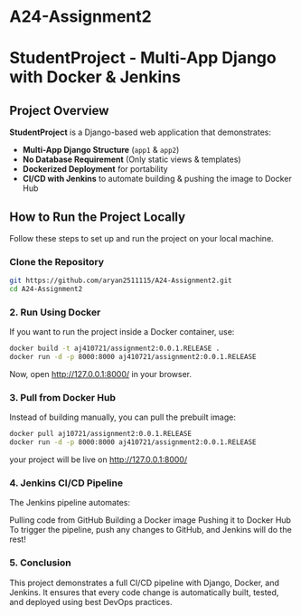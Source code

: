 # A24-Assignment2
#  StudentProject - Multi-App Django with Docker & Jenkins  

##  Project Overview  
**StudentProject** is a Django-based web application that demonstrates:  
* **Multi-App Django Structure** (`app1` & `app2`)  
* **No Database Requirement** (Only static views & templates)  
* **Dockerized Deployment** for portability  
* **CI/CD with Jenkins** to automate building & pushing the image to Docker Hub  

## How to Run the Project Locally  
Follow these steps to set up and run the project on your local machine.

### **Clone the Repository**
```sh
git https://github.com/aryan2511115/A24-Assignment2.git
cd A24-Assignment2
```
### 2. Run Using Docker
If you want to run the project inside a Docker container, use:
```sh
docker build -t aj410721/assignment2:0.0.1.RELEASE .
docker run -d -p 8000:8000 aj410721/assignment2:0.0.1.RELEASE
```
Now, open http://127.0.0.1:8000/ in your browser.
### 3. Pull from Docker Hub
Instead of building manually, you can pull the prebuilt image:
```sh
docker pull aj10721/assignment2:0.0.1.RELEASE
docker run -d -p 8000:8000 aj410721/assignment2:0.0.1.RELEASE
```
your project will be live on http://127.0.0.1:8000/
### 4. Jenkins CI/CD Pipeline
The Jenkins pipeline automates:

Pulling code from GitHub
Building a Docker image
Pushing it to Docker Hub To trigger the pipeline, push any changes to GitHub, and Jenkins will do the rest!
### 5. Conclusion
This project demonstrates a full CI/CD pipeline with Django, Docker, and Jenkins. It ensures that every code change is automatically built, tested, and deployed using best DevOps practices.
